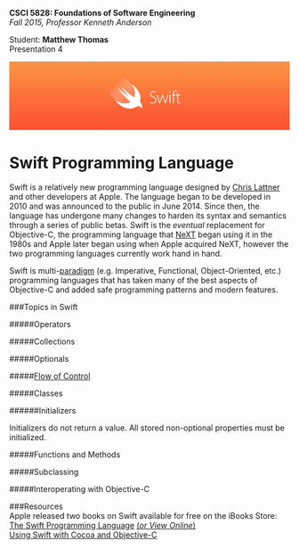 **CSCI 5828: Foundations of Software Engineering**  
*Fall 2015, Professor Kenneth Anderson*

Student: **Matthew Thomas**  
Presentation 4  

![swift-logo](images/swift-logo.png)  
# Swift Programming Language  

Swift is a relatively new programming language designed by [Chris Lattner](https://en.wikipedia.org/wiki/Chris_Lattner) and other developers at Apple. The language began to be developed in 2010 and was announced to the public in June 2014. Since then, the language has undergone many changes to harden its syntax and semantics through a series of public betas. Swift is the *eventual* replacement for Objective-C, the programming language that [NeXT](https://en.wikipedia.org/wiki/NeXT) began using it in the 1980s and Apple later began using when Apple acquired NeXT, however the two programming languages currently work hand in hand.    

Swift is multi-[paradigm](https://en.wikipedia.org/wiki/Programming_paradigm) (e.g. Imperative, Functional, Object-Oriented, etc.) programming languages that has taken many of the best aspects of Objective-C and added safe programming patterns and modern features.  

###Topics in Swift  

#####Operators  

#####Collections  

#####Optionals  

#####[Flow of Control](https://en.wikipedia.org/wiki/Control_flow)  

#####Classes  

######Initializers  

Initializers do not return a value.
All stored non-optional properties must be initialized.

#####Functions and Methods  

#####Subclassing  



#####Interoperating with Objective-C  

###Resources  
Apple released two books on Swift available for free on the iBooks Store:  
[The Swift Programming Language](https://itunes.apple.com/us/book/the-swift-programming-language/id881256329?mt=11) [(*or View Online*)](https://developer.apple.com/library/ios/documentation/Swift/Conceptual/Swift_Programming_Language/Initialization.html#//apple_ref/doc/uid/TP40014097-CH18-ID203)  
[Using Swift with Cocoa and Objective-C](https://itunes.apple.com/us/book/using-swift-cocoa-objective/id888894773?mt=11)  
